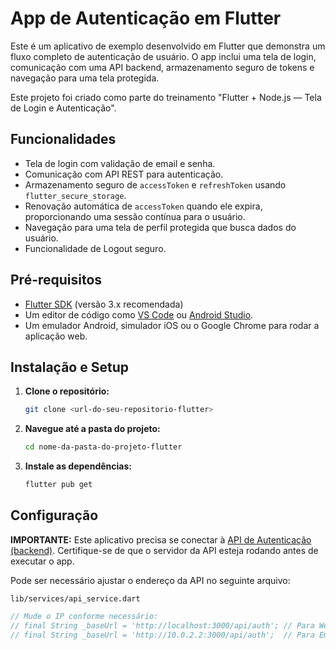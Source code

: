 # App de Autenticação em Flutter

Este é um aplicativo de exemplo desenvolvido em Flutter que demonstra um fluxo completo de autenticação de usuário. O app inclui uma tela de login, comunicação com uma API backend, armazenamento seguro de tokens e navegação para uma tela protegida.

Este projeto foi criado como parte do treinamento "Flutter + Node.js — Tela de Login e Autenticação".

## Funcionalidades

*   Tela de login com validação de email e senha.
*   Comunicação com API REST para autenticação.
*   Armazenamento seguro de `accessToken` e `refreshToken` usando `flutter_secure_storage`.
*   Renovação automática de `accessToken` quando ele expira, proporcionando uma sessão contínua para o usuário.
*   Navegação para uma tela de perfil protegida que busca dados do usuário.
*   Funcionalidade de Logout seguro.

## Pré-requisitos

*   [Flutter SDK](https://docs.flutter.dev/get-started/install) (versão 3.x recomendada)
*   Um editor de código como [VS Code](https://code.visualstudio.com/) ou [Android Studio](https://developer.android.com/studio).
*   Um emulador Android, simulador iOS ou o Google Chrome para rodar a aplicação web.

## Instalação e Setup

1.  **Clone o repositório:**
    ```bash
    git clone <url-do-seu-repositorio-flutter>
    ```

2.  **Navegue até a pasta do projeto:**
    ```bash
    cd nome-da-pasta-do-projeto-flutter
    ```

3.  **Instale as dependências:**
    ```bash
    flutter pub get
    ```

## Configuração

**IMPORTANTE:** Este aplicativo precisa se conectar à [API de Autenticação (backend)](link-para-seu-repositorio-backend). Certifique-se de que o servidor da API esteja rodando antes de executar o app.

Pode ser necessário ajustar o endereço da API no seguinte arquivo:

`lib/services/api_service.dart`

```dart
// Mude o IP conforme necessário:
// final String _baseUrl = 'http://localhost:3000/api/auth'; // Para Web (Chrome) e iOS Simulator
// final String _baseUrl = 'http://10.0.2.2:3000/api/auth';  // Para Emulador Android
